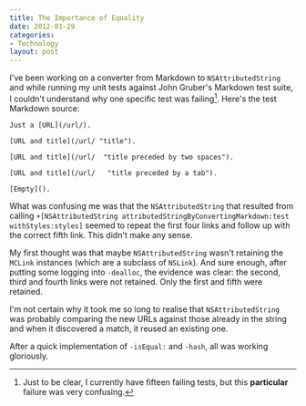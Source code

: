 ```yaml
---
title: The Importance of Equality
date: 2012-01-29
categories:
- Technology
layout: post
---
```


I've been working on a converter from Markdown to `NSAttributedString` and while running my unit tests against John Gruber's Markdown test suite, I couldn't understand why one specific test was failing[^1]. Here's the test Markdown source:

    Just a [URL](/url/).
    
    [URL and title](/url/ "title").
    
    [URL and title](/url/  "title preceded by two spaces").
    
    [URL and title](/url/	"title preceded by a tab").
    
    [Empty]().

What was confusing me was that the `NSAttributedString` that resulted from calling `+[NSAttributedString attributedStringByConvertingMarkdown:test withStyles:styles]` seemed to repeat the first four links and follow up with the correct fifth link. This didn't make any sense.

My first thought was that maybe `NSAttributedString` wasn't retaining the `MCLink` instances (which are a subclass of `NSLink`). And sure enough, after putting some logging into `-dealloc`, the evidence was clear: the second, third and fourth links were not retained. Only the first and fifth were retained.

I'm not certain why it took me so long to realise that `NSAttributedString` was probably comparing the new URLs against those already in the string and when it discovered a match, it reused an existing one.

After a quick implementation of `-isEqual:` and `-hash`, all was working gloriously.

[^1]: Just to be clear, I currently have fifteen failing tests, but this **particular** failure was very confusing.